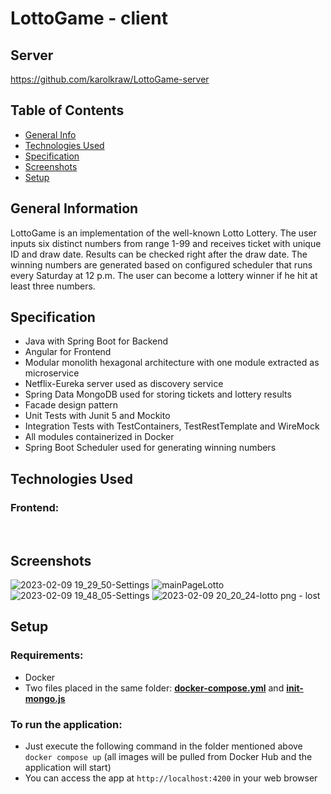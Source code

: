 # LottoGame - client

## Server
https://github.com/karolkraw/LottoGame-server

## Table of Contents
* [General Info](#general-information)
* [Technologies Used](#technologies-used)
* [Specification](#specification)
* [Screenshots](#screenshots)
* [Setup](#Setup)


## General Information
LottoGame is an implementation of the well-known Lotto Lottery.
The user inputs six distinct numbers from range 1-99 and receives ticket with unique ID and draw date.
Results can be checked right after the draw date.
The winning numbers are generated based on configured scheduler that runs every Saturday at 12 p.m.
The user can become a lottery winner if he hit at least three numbers.


## Specification

- Java with Spring Boot for Backend
- Angular for Frontend
- Modular monolith hexagonal architecture with one module extracted as microservice
- Netflix-Eureka server used as discovery service
- Spring Data MongoDB used for storing tickets and lottery results
- Facade design pattern
- Unit Tests with Junit 5 and Mockito
- Integration Tests with TestContainers, TestRestTemplate and WireMock
- All modules containerized in Docker
- Spring Boot Scheduler used for generating winning numbers



## Technologies Used


### Frontend:<br>
<img src="https://img.shields.io/badge/angular-%23DD0031.svg?style=for-the-badge&logo=angular&logoColor=white" alt=""> &nbsp;
<img src="https://img.shields.io/badge/HTML5-E34F26?style=for-the-badge&logo=html5&logoColor=white" alt=""> &nbsp;
<img src="https://img.shields.io/badge/CSS3-1572B6?style=for-the-badge&logo=css3&logoColor=white" alt=""> &nbsp;



## Screenshots

![2023-02-09 19_29_50-Settings](https://user-images.githubusercontent.com/71384877/217914830-7e68a821-6164-41ae-ad3a-7f2a4d02f39d.png)
![mainPageLotto](https://user-images.githubusercontent.com/71384877/217914971-7aa9893f-4130-499e-965e-1f1fad5c98ba.png)
![2023-02-09 19_48_05-Settings](https://user-images.githubusercontent.com/71384877/217914840-417cc7ea-dfe8-4301-b7e9-06f1ecaf8a64.png)
![2023-02-09 20_20_24-lotto png ‎- lost](https://user-images.githubusercontent.com/71384877/217915957-231117c9-6d2a-4f7c-9860-3abe4d0508bd.png)


## Setup

### Requirements:
- Docker
- Two files placed in the same folder: **[docker-compose.yml](https://github.com/kalqa/LottoExcelentKarol/blob/master/docker-compose.yml)**
  and **[init-mongo.js](https://github.com/kalqa/LottoExcelentKarol/blob/master/init-mongo.js)** <br>

### To run the application:
- Just execute the following command in the folder mentioned above <br>
  ``
  docker compose up
  ``
(all images will be pulled from Docker Hub and the application will start) <br>
- You can access the app at `http://localhost:4200` in your web browser







